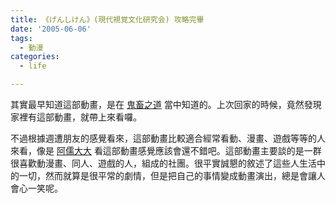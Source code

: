 ```yaml
---
title: 《げんしけん》(現代視覚文化研究会) 攻略完畢
date: '2005-06-06'
tags:
  - 動漫
categories:
  - life

---
```

其實最早知道這部動畫，是在 [鬼畜之道](http://www.cuhkacs.org/%7Ealanlee/blog/) 當中知道的。上次回家的時候，竟然發現家裡有這部動畫，就帶上來看囉。  
  
不過根據週遭朋友的感覺看來，這部動畫比較適合經常看動、漫畫、遊戲等等的人來看，像是 [阿儒大大](http://kyozi.blogspot.com/) 看這部動畫感覺應該會還不錯吧。這部動畫主要談的是一群很喜歡動漫畫、同人、遊戲的人，組成的社團。很平實誠懇的敘述了這些人生活中的一切，然而就算是很平常的劇情，但是把自己的事情變成動畫演出，總是會讓人會心一笑呢。